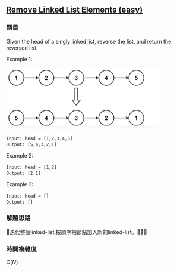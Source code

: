 ## [Remove Linked List Elements (easy)](https://leetcode.com/problems/reverse-linked-list/)

### 題目
Given the head of a singly linked list, reverse the list, and return the reversed list.

Example 1:

<img src="../../../img/reverse_linked_list_1.png" style="zoom:40%" />

```
Input: head = [1,2,3,4,5]
Output: [5,4,3,2,1]
```

Example 2:

```
Input: head = [1,2]
Output: [2,1]
```

Example 3:

```
Input: head = []
Output: []
```

### 解題思路
迭代整個linked-list,按順序把節點加入新的linked-list。

### 時間複雜度
$O(N)$
